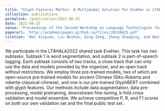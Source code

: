 ```yaml
---
title: "Glyph Features Matter: A Multimodal Solution for EvaHan in LT4HALA2022"
collection: publications
permalink: /publication/2022-06-25
date: 2022-06-25
venue: 'Proceedings of the Second Workshop on Language Technologies for Historical and Ancient Languages'
paperurl: 'http://academicpages.github.io/files/20220625.pdf'
citation: 'Wei Xinyuan, Liu Weihao, Qing Zong, Zhang Shaoqing, and Baotian Hu. 2022. Glyph Features Matter: A Multimodal Solution for EvaHan in LT4HALA2022. In Proceedings of the Second Workshop on Language Technologies for Historical and Ancient Languages, pages 178–182, Marseille, France. European Language Resources Association.'
---
```


We participate in the LT4HALA2022 shared task EvaHan. This task has two subtasks. Subtask 1 is word segmentation, and subtask 2 is part-of-speech tagging. Each subtask consists of two tracks, a close track that can only use the data and models provided by the organizer, and an open track without restrictions. We employ three pre-trained models, two of which are open-source pre-trained models for ancient Chinese (Siku-Roberta and roberta-classical-chinese), and one is our pre-trained GlyphBERT combined with glyph features. Our methods include data augmentation, data pre-processing, model pretraining, downstream fine-tuning, k-fold cross validation and model ensemble. We achieve competitive P, R, and F1 scores on both our own validation set and the final public test set.
